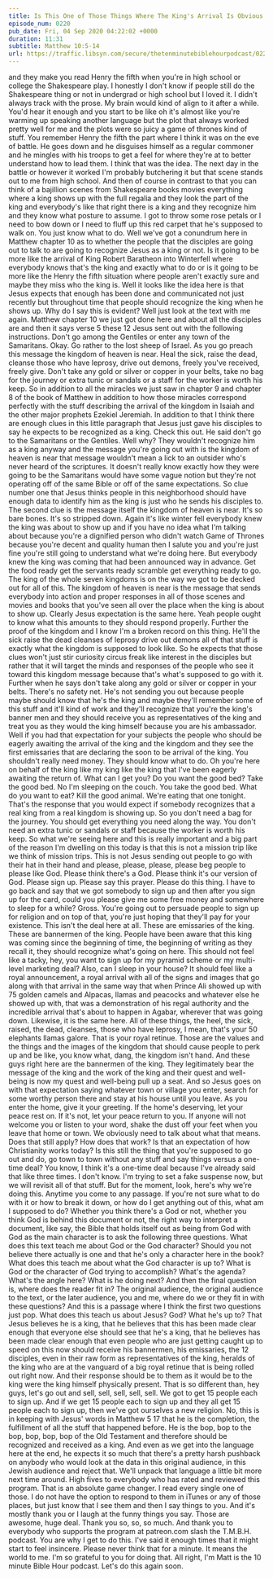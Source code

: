 ```yaml
---
title: Is This One of Those Things Where The King's Arrival Is Obvious Like at Winterfell, Or Is It Missable Like in Henry V?
episode_num: 0220
pub_date: Fri, 04 Sep 2020 04:22:02 +0000
duration: 11:31
subtitle: Matthew 10:5-14
url: https://traffic.libsyn.com/secure/thetenminutebiblehourpodcast/0220_-_Is_This_One_of_Those_Things_Where_The_Kings_Arrival_Is_Obvious_Like_at_Winterfell_Or_Is_It_Missable_Like_in_Henry_V.mp3
---
```


 and they make you read Henry the fifth when you're in high school or college the Shakespeare play. I honestly I don't know if people still do the Shakespeare thing or not in undergrad or high school but I loved it. I didn't always track with the prose. My brain would kind of align to it after a while. You'd hear it enough and you start to be like oh it's almost like you're warming up speaking another language but the plot that always worked pretty well for me and the plots were so juicy a game of thrones kind of stuff. You remember Henry the fifth the part where I think it was on the eve of battle. He goes down and he disguises himself as a regular commoner and he mingles with his troops to get a feel for where they're at to better understand how to lead them. I think that was the idea. The next day in the battle or however it worked I'm probably butchering it but that scene stands out to me from high school. And then of course in contrast to that you can think of a bajillion scenes from Shakespeare books movies everything where a king shows up with the full regalia and they look the part of the king and everybody's like that right there is a king and they recognize him and they know what posture to assume. I got to throw some rose petals or I need to bow down or I need to fluff up this red carpet that he's supposed to walk on. You just know what to do. Well we've got a conundrum here in Matthew chapter 10 as to whether the people that the disciples are going out to talk to are going to recognize Jesus as a king or not. Is it going to be more like the arrival of King Robert Baratheon into Winterfell where everybody knows that's the king and exactly what to do or is it going to be more like the Henry the fifth situation where people aren't exactly sure and maybe they miss who the king is. Well it looks like the idea here is that Jesus expects that enough has been done and communicated not just recently but throughout time that people should recognize the king when he shows up. Why do I say this is evident? Well just look at the text with me again. Matthew chapter 10 we just got done here and about all the disciples are and then it says verse 5 these 12 Jesus sent out with the following instructions. Don't go among the Gentiles or enter any town of the Samaritans. Okay. Go rather to the lost sheep of Israel. As you go preach this message the kingdom of heaven is near. Heal the sick, raise the dead, cleanse those who have leprosy, drive out demons, freely you've received, freely give. Don't take any gold or silver or copper in your belts, take no bag for the journey or extra tunic or sandals or a staff for the worker is worth his keep. So in addition to all the miracles we just saw in chapter 9 and chapter 8 of the book of Matthew in addition to how those miracles correspond perfectly with the stuff describing the arrival of the kingdom in Isaiah and the other major prophets Ezekiel Jeremiah. In addition to that I think there are enough clues in this little paragraph that Jesus just gave his disciples to say he expects to be recognized as a king. Check this out. He said don't go to the Samaritans or the Gentiles. Well why? They wouldn't recognize him as a king anyway and the message you're going out with is the kingdom of heaven is near that message wouldn't mean a lick to an outsider who's never heard of the scriptures. It doesn't really know exactly how they were going to be the Samaritans would have some vague notion but they're not operating off of the same Bible or off of the same expectations. So clue number one that Jesus thinks people in this neighborhood should have enough data to identify him as the king is just who he sends his disciples to. The second clue is the message itself the kingdom of heaven is near. It's so bare bones. It's so stripped down. Again it's like winter fell everybody knew the king was about to show up and if you have no idea what I'm talking about because you're a dignified person who didn't watch Game of Thrones because you're decent and quality human then I salute you and you're just fine you're still going to understand what we're doing here. But everybody knew the king was coming that had been announced way in advance. Get the food ready get the servants ready scramble get everything ready to go. The king of the whole seven kingdoms is on the way we got to be decked out for all of this. The kingdom of heaven is near is the message that sends everybody into action and proper responses in all of those scenes and movies and books that you've seen all over the place when the king is about to show up. Clearly Jesus expectation is the same here. Yeah people ought to know what this amounts to they should respond properly. Further the proof of the kingdom and I know I'm a broken record on this thing. He'll the sick raise the dead cleanses of leprosy drive out demons all of that stuff is exactly what the kingdom is supposed to look like. So he expects that those clues won't just stir curiosity circus freak like interest in the disciples but rather that it will target the minds and responses of the people who see it toward this kingdom message because that's what's supposed to go with it. Further when he says don't take along any gold or silver or copper in your belts. There's no safety net. He's not sending you out because people maybe should know that he's the king and maybe they'll remember some of this stuff and it'll kind of work and they'll recognize that you're the king's banner men and they should receive you as representatives of the king and treat you as they would the king himself because you are his ambassador. Well if you had that expectation for your subjects the people who should be eagerly awaiting the arrival of the king and the kingdom and they see the first emissaries that are declaring the soon to be arrival of the king. You shouldn't really need money. They should know what to do. Oh you're here on behalf of the king like my king like the king that I've been eagerly awaiting the return of. What can I get you? Do you want the good bed? Take the good bed. No I'm sleeping on the couch. You take the good bed. What do you want to eat? Kill the good animal. We're eating that one tonight. That's the response that you would expect if somebody recognizes that a real king from a real kingdom is showing up. So you don't need a bag for the journey. You should get everything you need along the way. You don't need an extra tunic or sandals or staff because the worker is worth his keep. So what we're seeing here and this is really important and a big part of the reason I'm dwelling on this today is that this is not a mission trip like we think of mission trips. This is not Jesus sending out people to go with their hat in their hand and please, please, please, please beg people to please like God. Please think there's a God. Please think it's our version of God. Please sign up. Please say this prayer. Please do this thing. I have to go back and say that we got somebody to sign up and then after you sign up for the card, could you please give me some free money and somewhere to sleep for a while? Gross. You're going out to persuade people to sign up for religion and on top of that, you're just hoping that they'll pay for your existence. This isn't the deal here at all. These are emissaries of the king. These are bannermen of the king. People have been aware that this king was coming since the beginning of time, the beginning of writing as they recall it, they should recognize what's going on here. This should not feel like a tacky, hey, you want to sign up for my pyramid scheme or my multi-level marketing deal? Also, can I sleep in your house? It should feel like a royal announcement, a royal arrival with all of the signs and images that go along with that arrival in the same way that when Prince Ali showed up with 75 golden camels and Alpacas, llamas and peacocks and whatever else he showed up with, that was a demonstration of his regal authority and the incredible arrival that's about to happen in Agabar, wherever that was going down. Likewise, it is the same here. All of these things, the heel, the sick, raised, the dead, cleanses, those who have leprosy, I mean, that's your 50 elephants llamas galore. That is your royal retinue. Those are the values and the things and the images of the kingdom that should cause people to perk up and be like, you know what, dang, the kingdom isn't hand. And these guys right here are the bannermen of the king. They legitimately bear the message of the king and the work of the king and their quest and well-being is now my quest and well-being pull up a seat. And so Jesus goes on with that expectation saying whatever town or village you enter, search for some worthy person there and stay at his house until you leave. As you enter the home, give it your greeting. If the home's deserving, let your peace rest on. If it's not, let your peace return to you. If anyone will not welcome you or listen to your word, shake the dust off your feet when you leave that home or town. We obviously need to talk about what that means. Does that still apply? How does that work? Is that an expectation of how Christianity works today? Is this still the thing that you're supposed to go out and do, go town to town without any stuff and say things versus a one-time deal? You know, I think it's a one-time deal because I've already said that like three times. I don't know. I'm trying to set a fake suspense now, but we will revisit all of that stuff. But for the moment, look, here's why we're doing this. Anytime you come to any passage. If you're not sure what to do with it or how to break it down, or how do I get anything out of this, what am I supposed to do? Whether you think there's a God or not, whether you think God is behind this document or not, the right way to interpret a document, like say, the Bible that holds itself out as being from God with God as the main character is to ask the following three questions. What does this text teach me about God or the God character? Should you not believe there actually is one and that he's only a character here in the book? What does this teach me about what the God character is up to? What is God or the character of God trying to accomplish? What's the agenda? What's the angle here? What is he doing next? And then the final question is, where does the reader fit in? The original audience, the original audience to the text, or the later audience, you and me, where do we or they fit in with these questions? And this is a passage where I think the first two questions just pop. What does this teach us about Jesus? God? What he's up to? That Jesus believes he is a king, that he believes that this has been made clear enough that everyone else should see that he's a king, that he believes has been made clear enough that even people who are just getting caught up to speed on this now should receive his bannermen, his emissaries, the 12 disciples, even in their raw form as representatives of the king, heralds of the king who are at the vanguard of a big royal retinue that is being rolled out right now. And their response should be to them as it would be to the king were the king himself physically present. That is so different than, hey guys, let's go out and sell, sell, sell, sell, sell. We got to get 15 people each to sign up. And if we get 15 people each to sign up and they all get 15 people each to sign up, then we've got ourselves a new religion. No, this is in keeping with Jesus' words in Matthew 5 17 that he is the completion, the fulfillment of all the stuff that happened before. He is the bop, bop to the bop, bop, bop, bop of the Old Testament and therefore should be recognized and received as a king. And even as we get into the language here at the end, he expects it so much that there's a pretty harsh pushback on anybody who would look at the data in this original audience, in this Jewish audience and reject that. We'll unpack that language a little bit more next time around. High fives to everybody who has rated and reviewed this program. That is an absolute game changer. I read every single one of those. I do not have the option to respond to them in iTunes or any of those places, but just know that I see them and then I say things to you. And it's mostly thank you or I laugh at the funny things you say. Those are awesome, huge deal. Thank you so, so, so much. And thank you to everybody who supports the program at patreon.com slash the T.M.B.H. podcast. You are why I get to do this. I've said it enough times that it might start to feel insincere. Please never think that for a minute. It means the world to me. I'm so grateful to you for doing that. All right, I'm Matt is the 10 minute Bible Hour podcast. Let's do this again soon.